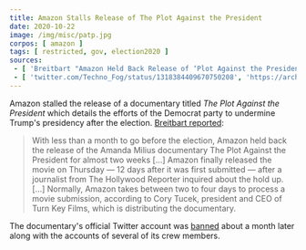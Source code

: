 ```yaml
---
title: Amazon Stalls Release of The Plot Against the President
date: 2020-10-22
image: /img/misc/patp.jpg
corpos: [ amazon ]
tags: [ restricted, gov, election2020 ]
sources:
 - [ 'Breitbart "Amazon Held Back Release of ‘Plot Against the President,’ Said Documentary Needed ‘Content Review’" by David Ng (22 Oct 2020)', 'https://archive.is/H8Fdw' ]
 - [ 'twitter.com/Techno_Fog/status/1318384409670750208', 'https://archive.is/3fxwl' ]
---
```


Amazon stalled the release of a documentary titled _The Plot Against the
President_ which details the efforts of the Democrat party to undermine Trump's
presidency after the election. [Breitbart
reported](https://www.breitbart.com/entertainment/2020/10/22/amazon-held-back-release-of-plot-against-the-president-said-documentary-needed-content-review/):

> With less than a month to go before the election, Amazon held back the
> release of the Amanda Milius documentary The Plot Against the President for
> almost two weeks [...] Amazon finally released the movie on Thursday — 12
> days after it was first submitted — after a journalist from The Hollywood
> Reporter inquired about the hold up. [...] Normally, Amazon takes between two
> to four days to process a movie submission, according to Cory Tucek,
> president and CEO of Turn Key Films, which is distributing the documentary.

The documentary's official Twitter account was
[banned](/events/twitter-bans-the-plot-against-the-president/) about a month
later along with the accounts of several of its crew members.
